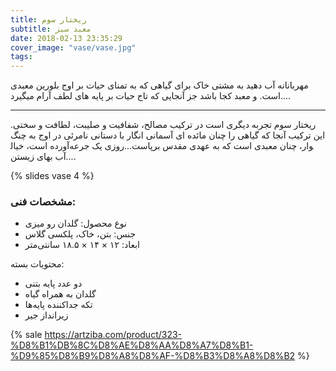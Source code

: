 ```yaml
---
title: ریختار سوم
subtitle: معبد سبز
date: 2018-02-13 23:35:29
cover_image: "vase/vase.jpg"
tags:
---
```

مهربانانه آب دهید
به مشتی خاک برای گیاهی 
که به تمنای حیات
بر اوج بلورین 
معبدی است.
و معبد کجا باشد 
جز آنجایی که تاج حیات بر پایه های لطف آرام میگیرد....

<hr class="style-two">
 
ریختار سوم تجربه دیگری است در ترکیب مصالح، شفافیت و صلیبت، لطافت و سختی.
این ترکیب آنجا که گیاهی را چنان مائده ای آسمانی انگار با دستانی نامرئی در اوج به چنگ آورده است، خیال‎وار، چنان معبدی است که به عهدی مقدس برپاست...روزی یک جرعه آب بهای زیستن....

{% slides vase 4 %}	

### مشخصات فنی:

- نوع محصول: گلدان رو میزی
- جنس: بتن، خاک، پلکسی گلاس
- ابعاد: ۱۲ × ۱۴ × ۱۸.۵ سانتی‌متر

محتویات بسته:
- دو عدد پایه بتنی
- گلدان به همراه گیاه
- تکه جداکننده پایه‌ها
- زیرانداز جیر

{% sale https://artziba.com/product/323-%D8%B1%DB%8C%D8%AE%D8%AA%D8%A7%D8%B1-%D9%85%D8%B9%D8%A8%D8%AF-%D8%B3%D8%A8%D8%B2 %}
